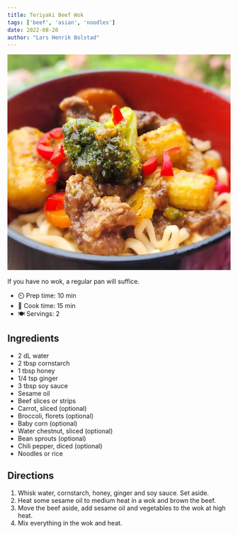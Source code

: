 ```yaml
---
title: Teriyaki Beef Wok
tags: ['beef', 'asian', 'noodles']
date: 2022-08-20
author: "Lars Henrik Bolstad"
---
```


![Teriyaki Beef Wok](/static/pix/teriyaki-beef.webp)

If you have no wok, a regular pan will suffice.

- ⏲️ Prep time: 10 min
- 🍳 Cook time: 15 min
- 🍽️ Servings: 2

## Ingredients

- 2 dL water
- 2 tbsp cornstarch
- 1 tbsp honey
- 1/4 tsp ginger
- 3 tbsp soy sauce
- Sesame oil
- Beef slices or strips
- Carrot, sliced (optional)
- Broccoli, florets (optional)
- Baby corn (optional)
- Water chestnut, sliced (optional)
- Bean sprouts (optional)
- Chili pepper, diced (optional)
- Noodles or rice

## Directions

1. Whisk water, cornstarch, honey, ginger and soy sauce. Set aside.
2. Heat some sesame oil to medium heat in a wok and brown the beef.
3. Move the beef aside, add sesame oil and vegetables to the wok at high heat.
4. Mix everything in the wok and heat.
